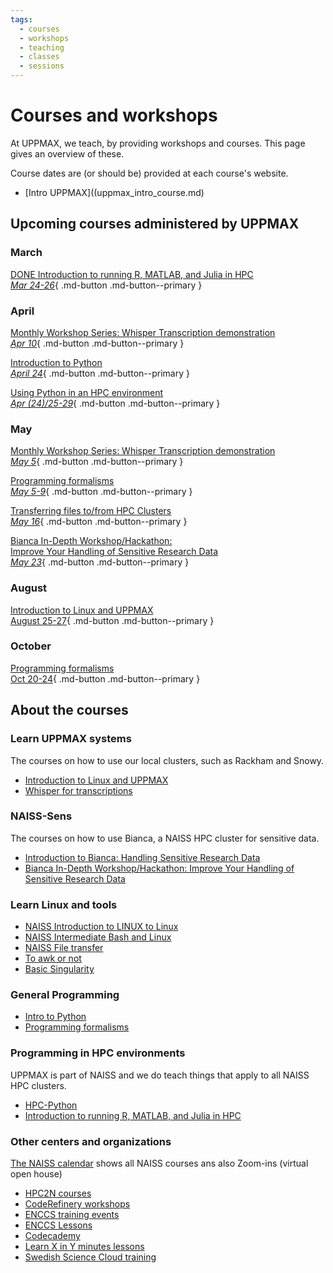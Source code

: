 ```yaml
---
tags:
  - courses
  - workshops
  - teaching
  - classes
  - sessions
---
```


# Courses and workshops

At UPPMAX, we teach, by providing workshops and courses.
This page gives an overview of these.

Course dates are (or should be) provided at each course's website.

- [Intro UPPMAX]((uppmax_intro_course.md)

## Upcoming courses administered by UPPMAX

### March

[DONE Introduction to running R, MATLAB, and Julia in HPC <br> _Mar 24-26_](R_matlab_julia.md){ .md-button .md-button--primary }

### April

[Monthly Workshop Series: Whisper Transcription demonstration <br> _Apr 10_](https://www.uu.se/en/centre/digital-humanities-and-social-sciences/events/archive/2025-04-10-monthly-workshop-series-whisper-transcription-demonstration){ .md-button .md-button--primary }

[Introduction to Python <br> _April 24_](intro_to_python.md){ .md-button .md-button--primary }

[Using Python in an HPC environment <br> _Apr (24)/25-29_](hpc_python.md){ .md-button .md-button--primary }

### May

[Monthly Workshop Series: Whisper Transcription demonstration <br> _May 5_](https://www.uu.se/en/centre/digital-humanities-and-social-sciences/events/archive/2025-05-05-monthly-workshop-series-whisper-transcription-demonstration){ .md-button .md-button--primary }

[Programming formalisms <br> _May 5-9_](programming_formalisms.md){ .md-button .md-button--primary }

[Transferring files to/from HPC Clusters <br> _May 16_](naiss_transfer.md){ .md-button .md-button--primary }

[Bianca In-Depth Workshop/Hackathon: <br> Improve Your Handling of Sensitive Research Data <br> _May 23_](bianca_intermediate.md){ .md-button .md-button--primary }

### August

[Introduction to Linux and UPPMAX <br> August 25-27](uppmax_intro_course.md){ .md-button .md-button--primary }

### October

[Programming formalisms <br> Oct 20-24](programming_formalisms.md){ .md-button .md-button--primary }


## About the courses

### Learn UPPMAX systems

The courses on how to use our local clusters,
such as Rackham and Snowy.

- [Introduction to Linux and UPPMAX](uppmax_intro_course.md)
- [Whisper for transcriptions](https://docs.uppmax.uu.se/software/whisper)


### NAISS-Sens

The courses on how to use Bianca,
a NAISS HPC cluster for sensitive data.

- [Introduction to Bianca: Handling Sensitive Research Data](bianca_intro.md)
- [Bianca In-Depth Workshop/Hackathon: Improve Your Handling of Sensitive Research Data](bianca_intermediate.md)

### Learn Linux and tools

- [NAISS Introduction to LINUX to Linux](https://www.hpc2n.umu.se/events/courses/2025/spring/2/linux-intro)
- [NAISS Intermediate Bash and Linux](https://www.hpc2n.umu.se/events/courses/2025/spring/intermediate-linux)
- [NAISS File transfer](naiss_transfer.md)
- [To awk or not](https://pmitev.github.io/to-awk-or-not/)
- [Basic Singularity](https://www.uu.se/en/centre/uppmax/study/courses-and-workshops/basic-singularity )

### General Programming

- [Intro to Python](intro_to_python.md)
- [Programming formalisms](programming_formalisms.md)


### Programming in HPC environments

UPPMAX is part of NAISS and we do teach things that apply
to all NAISS HPC clusters.

- [HPC-Python](https://docs.uppmax.uu.se/courses_workshops/hpc_python/)
- [Introduction to running R, MATLAB, and Julia in HPC](R_matlab_julia.md)

### Other centers and organizations

[The NAISS calendar](https://www.naiss.se/events/) shows all NAISS courses ans also Zoom-ins (virtual open house)


- [HPC2N courses](https://www.hpc2n.umu.se/events/courses)
- [CodeRefinery workshops](https://coderefinery.org/workshops/upcoming/)
- [ENCCS training events](https://enccs.se/events)
- [ENCCS Lessons](https://enccs.se/lessons/)
- [Codecademy](https://www.codecademy.com/)
- [Learn X in Y minutes lessons](https://learnxinyminutes.com)
- [Swedish Science Cloud training](https://github.com/SNICScienceCloud/technical-training)
